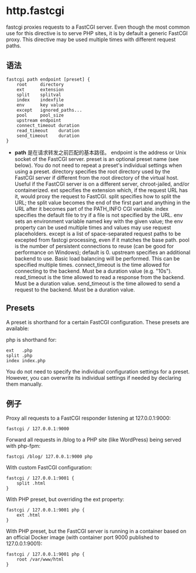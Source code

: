 # http.fastcgi
fastcgi proxies requests to a FastCGI server. Even though the most common use for this directive is to serve PHP sites, it is by default a generic FastCGI proxy. This directive may be used multiple times with different request paths.

## 语法
```
fastcgi path endpoint [preset] {
	root     directory
	ext      extension
	split    splitval
	index    indexfile
	env      key value
	except   ignored_paths...
	pool     pool_size
	upstream endpoint
	connect_timeout duration
	read_timeout    duration
	send_timeout    duration
}
```

*  **path** 是在请求转发之前匹配的基本路径。
endpoint is the address or Unix socket of the FastCGI server.
preset is an optional preset name (see below). You do not need to repeat a preset's individual settings when using a preset.
directory specifies the root directory used by the FastCGI server if different from the root directory of the virtual host. Useful if the FastCGI server is on a different server, chroot-jailed, and/or containerized.
ext specifies the extension which, if the request URL has it, would proxy the request to FastCGI.
split specifies how to split the URL; the split value becomes the end of the first part and anything in the URL after it becomes part of the PATH_INFO CGI variable.
index specifies the default file to try if a file is not specified by the URL.
env sets an environment variable named key with the given value; the env property can be used multiple times and values may use request placeholders.
except is a list of space-separated request paths to be excepted from fastcgi processing, even if it matches the base path.
pool is the number of persistent connections to reuse (can be good for performance on Windows); default is 0.
upstream specifies an additional backend to use. Basic load balancing will be performed. This can be specified multiple times.
connect_timeout is the time allowed for connecting to the backend. Must be a duration value (e.g. "10s").
read_timeout is the time allowed to read a response from the backend. Must be a duration value.
send_timeout is the time allowed to send a request to the backend. Must be a duration value.

## Presets
A preset is shorthand for a certain FastCGI configuration. These presets are available:

php is shorthand for:

```
ext   .php
split .php
index index.php
```

You do not need to specify the individual configuration settings for a preset. However, you can overwrite its individual settings if needed by declaring them manually.

## 例子
Proxy all requests to a FastCGI responder listening at 127.0.0.1:9000:

```
fastcgi / 127.0.0.1:9000
```
Forward all requests in /blog to a PHP site (like WordPress) being served with php-fpm:

```
fastcgi /blog/ 127.0.0.1:9000 php
```
With custom FastCGI configuration:

```
fastcgi / 127.0.0.1:9001 {
	split .html
}
```
With PHP preset, but overriding the ext property:

```
fastcgi / 127.0.0.1:9001 php {
	ext .html
}
```
With PHP preset, but the FastCGI server is running in a container based on an official Docker image (with container port 9000 published to 127.0.0.1:9001):

```
fastcgi / 127.0.0.1:9001 php {
	root /var/www/html
}
```